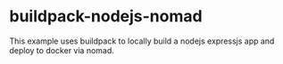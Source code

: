 # buildpack-nodejs-nomad

This example uses buildpack to locally build a nodejs expressjs app and deploy
to docker via nomad.
